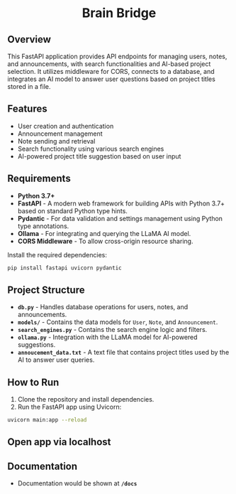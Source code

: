 <h1 align="center">
  Brain Bridge
</h1>

## Overview
This FastAPI application provides API endpoints for managing users, notes, and announcements, with search functionalities and AI-based project selection. It utilizes middleware for CORS, connects to a database, and integrates an AI model to answer user questions based on project titles stored in a file.

## Features
- User creation and authentication
- Announcement management
- Note sending and retrieval
- Search functionality using various search engines
- AI-powered project title suggestion based on user input

## Requirements
- **Python 3.7+**
- **FastAPI** - A modern web framework for building APIs with Python 3.7+ based on standard Python type hints.
- **Pydantic** - For data validation and settings management using Python type annotations.
- **Ollama** - For integrating and querying the LLaMA AI model.
- **CORS Middleware** - To allow cross-origin resource sharing.
  
Install the required dependencies:
```bash
pip install fastapi uvicorn pydantic
```

## Project Structure
- **`db.py`** - Handles database operations for users, notes, and announcements.
- **`models/`** - Contains the data models for `User`, `Note`, and `Announcement`.
- **`search_engines.py`** - Contains the search engine logic and filters.
- **`ollama.py`** - Integration with the LLaMA model for AI-powered suggestions.
- **`annoucement_data.txt`** - A text file that contains project titles used by the AI to answer user queries.

## How to Run
1. Clone the repository and install dependencies.
2. Run the FastAPI app using Uvicorn:

```bash
uvicorn main:app --reload
```

Open app via localhost 
---
## Documentation 

- Documentation would be shown at  **`/docs`**
